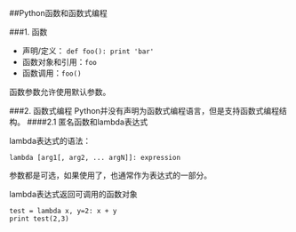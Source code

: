 ##Python函数和函数式编程

###1. 函数

* 声明/定义： `def foo(): print 'bar'`
* 函数对象和引用：`foo`
* 函数调用：`foo()`

函数参数允许使用默认参数。

###2. 函数式编程
Python并没有声明为函数式编程语言，但是支持函数式编程结构。
####2.1 匿名函数和lambda表达式

lambda表达式的语法：

	lambda [arg1[, arg2, ... argN]]: expression

参数都是可选，如果使用了，也通常作为表达式的一部分。

lambda表达式返回可调用的函数对象

	test = lambda x, y=2: x + y
	print test(2,3)